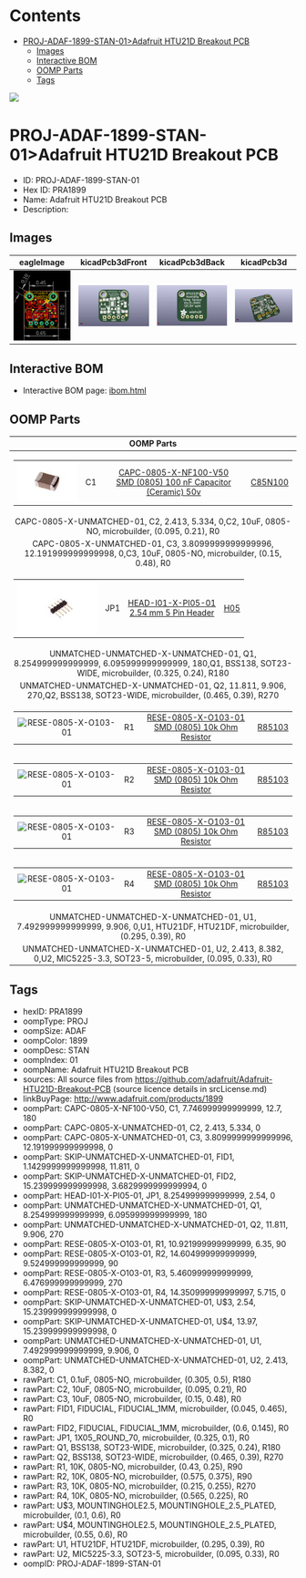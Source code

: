 



Contents
========

* [PROJ-ADAF-1899-STAN-01>Adafruit HTU21D Breakout PCB](#proj-adaf-1899-stan-01adafruit-htu21d-breakout-pcb)
	* [Images](#images)
	* [Interactive BOM](#interactive-bom)
	* [OOMP Parts](#oomp-parts)
	* [Tags](#tags)
  
![][im]
# PROJ-ADAF-1899-STAN-01>Adafruit HTU21D Breakout PCB

- ID: PROJ-ADAF-1899-STAN-01
- Hex ID: PRA1899
- Name: Adafruit HTU21D Breakout PCB
- Description: 

## Images
  
  

|eagleImage|kicadPcb3dFront|kicadPcb3dBack|kicadPcb3d|
| :---: | :---: | :---: | :---: |
|[![eagleImage](eagleImage_140.png)](eagleImage_600.png)|[![kicadPcb3dFront](kicadPcb3dFront_140.png)](kicadPcb3dFront_600.png)|[![kicadPcb3dBack](kicadPcb3dBack_140.png)](kicadPcb3dBack_600.png)|[![kicadPcb3d](kicadPcb3d_140.png)](kicadPcb3d_600.png)|

## Interactive BOM

- Interactive BOM page: [ibom.html](kicad/bom/ibom.html)

## OOMP Parts
  

|OOMP Parts|
| :---: |
|<table><tr><td>![CAPC-0805-X-NF100-V50](https://raw.githubusercontent.com/oomlout/oomlout_OOMP_parts/main/CAPC-0805-X-NF100-V50/image_140.jpg)</td><td> C1</td><td>[CAPC-0805-X-NF100-V50<br>SMD (0805) 100 nF Capacitor (Ceramic) 50v](https://github.com/oomlout/oomlout_OOMP_parts/tree/main/CAPC-0805-X-NF100-V50/)</td><td>[C85N100](https://github.com/oomlout/oomlout_OOMP_parts/tree/main/CAPC-0805-X-NF100-V50/)</td></tr></table>|
|CAPC-0805-X-UNMATCHED-01, C2, 2.413, 5.334, 0,C2, 10uF, 0805-NO, microbuilder, (0.095, 0.21), R0|
|CAPC-0805-X-UNMATCHED-01, C3, 3.8099999999999996, 12.191999999999998, 0,C3, 10uF, 0805-NO, microbuilder, (0.15, 0.48), R0|
|<table><tr><td>![HEAD-I01-X-PI05-01](https://raw.githubusercontent.com/oomlout/oomlout_OOMP_parts/main/HEAD-I01-X-PI05-01/image_140.jpg)</td><td> JP1</td><td>[HEAD-I01-X-PI05-01<br>2.54 mm 5 Pin Header](https://github.com/oomlout/oomlout_OOMP_parts/tree/main/HEAD-I01-X-PI05-01/)</td><td>[H05](https://github.com/oomlout/oomlout_OOMP_parts/tree/main/HEAD-I01-X-PI05-01/)</td></tr></table>|
|UNMATCHED-UNMATCHED-X-UNMATCHED-01, Q1, 8.254999999999999, 6.095999999999999, 180,Q1, BSS138, SOT23-WIDE, microbuilder, (0.325, 0.24), R180|
|UNMATCHED-UNMATCHED-X-UNMATCHED-01, Q2, 11.811, 9.906, 270,Q2, BSS138, SOT23-WIDE, microbuilder, (0.465, 0.39), R270|
|<table><tr><td>![RESE-0805-X-O103-01](https://raw.githubusercontent.com/oomlout/oomlout_OOMP_parts/main/RESE-0805-X-O103-01/image_140.jpg)</td><td> R1</td><td>[RESE-0805-X-O103-01<br>SMD (0805) 10k Ohm Resistor](https://github.com/oomlout/oomlout_OOMP_parts/tree/main/RESE-0805-X-O103-01/)</td><td>[R85103](https://github.com/oomlout/oomlout_OOMP_parts/tree/main/RESE-0805-X-O103-01/)</td></tr></table>|
|<table><tr><td>![RESE-0805-X-O103-01](https://raw.githubusercontent.com/oomlout/oomlout_OOMP_parts/main/RESE-0805-X-O103-01/image_140.jpg)</td><td> R2</td><td>[RESE-0805-X-O103-01<br>SMD (0805) 10k Ohm Resistor](https://github.com/oomlout/oomlout_OOMP_parts/tree/main/RESE-0805-X-O103-01/)</td><td>[R85103](https://github.com/oomlout/oomlout_OOMP_parts/tree/main/RESE-0805-X-O103-01/)</td></tr></table>|
|<table><tr><td>![RESE-0805-X-O103-01](https://raw.githubusercontent.com/oomlout/oomlout_OOMP_parts/main/RESE-0805-X-O103-01/image_140.jpg)</td><td> R3</td><td>[RESE-0805-X-O103-01<br>SMD (0805) 10k Ohm Resistor](https://github.com/oomlout/oomlout_OOMP_parts/tree/main/RESE-0805-X-O103-01/)</td><td>[R85103](https://github.com/oomlout/oomlout_OOMP_parts/tree/main/RESE-0805-X-O103-01/)</td></tr></table>|
|<table><tr><td>![RESE-0805-X-O103-01](https://raw.githubusercontent.com/oomlout/oomlout_OOMP_parts/main/RESE-0805-X-O103-01/image_140.jpg)</td><td> R4</td><td>[RESE-0805-X-O103-01<br>SMD (0805) 10k Ohm Resistor](https://github.com/oomlout/oomlout_OOMP_parts/tree/main/RESE-0805-X-O103-01/)</td><td>[R85103](https://github.com/oomlout/oomlout_OOMP_parts/tree/main/RESE-0805-X-O103-01/)</td></tr></table>|
|UNMATCHED-UNMATCHED-X-UNMATCHED-01, U1, 7.492999999999999, 9.906, 0,U1, HTU21DF, HTU21DF, microbuilder, (0.295, 0.39), R0|
|UNMATCHED-UNMATCHED-X-UNMATCHED-01, U2, 2.413, 8.382, 0,U2, MIC5225-3.3, SOT23-5, microbuilder, (0.095, 0.33), R0|

## Tags

- hexID: PRA1899
- oompType: PROJ
- oompSize: ADAF
- oompColor: 1899
- oompDesc: STAN
- oompIndex: 01
- oompName: Adafruit HTU21D Breakout PCB
- sources: All source files from https://github.com/adafruit/Adafruit-HTU21D-Breakout-PCB (source licence details in srcLicense.md)
- linkBuyPage: http://www.adafruit.com/products/1899
- oompPart: CAPC-0805-X-NF100-V50, C1, 7.746999999999999, 12.7, 180
- oompPart: CAPC-0805-X-UNMATCHED-01, C2, 2.413, 5.334, 0
- oompPart: CAPC-0805-X-UNMATCHED-01, C3, 3.8099999999999996, 12.191999999999998, 0
- oompPart: SKIP-UNMATCHED-X-UNMATCHED-01, FID1, 1.1429999999999998, 11.811, 0
- oompPart: SKIP-UNMATCHED-X-UNMATCHED-01, FID2, 15.239999999999998, 3.6829999999999994, 0
- oompPart: HEAD-I01-X-PI05-01, JP1, 8.254999999999999, 2.54, 0
- oompPart: UNMATCHED-UNMATCHED-X-UNMATCHED-01, Q1, 8.254999999999999, 6.095999999999999, 180
- oompPart: UNMATCHED-UNMATCHED-X-UNMATCHED-01, Q2, 11.811, 9.906, 270
- oompPart: RESE-0805-X-O103-01, R1, 10.921999999999999, 6.35, 90
- oompPart: RESE-0805-X-O103-01, R2, 14.604999999999999, 9.524999999999999, 90
- oompPart: RESE-0805-X-O103-01, R3, 5.460999999999999, 6.476999999999999, 270
- oompPart: RESE-0805-X-O103-01, R4, 14.350999999999997, 5.715, 0
- oompPart: SKIP-UNMATCHED-X-UNMATCHED-01, U$3, 2.54, 15.239999999999998, 0
- oompPart: SKIP-UNMATCHED-X-UNMATCHED-01, U$4, 13.97, 15.239999999999998, 0
- oompPart: UNMATCHED-UNMATCHED-X-UNMATCHED-01, U1, 7.492999999999999, 9.906, 0
- oompPart: UNMATCHED-UNMATCHED-X-UNMATCHED-01, U2, 2.413, 8.382, 0
- rawPart: C1, 0.1uF, 0805-NO, microbuilder, (0.305, 0.5), R180
- rawPart: C2, 10uF, 0805-NO, microbuilder, (0.095, 0.21), R0
- rawPart: C3, 10uF, 0805-NO, microbuilder, (0.15, 0.48), R0
- rawPart: FID1, FIDUCIAL, FIDUCIAL_1MM, microbuilder, (0.045, 0.465), R0
- rawPart: FID2, FIDUCIAL, FIDUCIAL_1MM, microbuilder, (0.6, 0.145), R0
- rawPart: JP1, 1X05_ROUND_70, microbuilder, (0.325, 0.1), R0
- rawPart: Q1, BSS138, SOT23-WIDE, microbuilder, (0.325, 0.24), R180
- rawPart: Q2, BSS138, SOT23-WIDE, microbuilder, (0.465, 0.39), R270
- rawPart: R1, 10K, 0805-NO, microbuilder, (0.43, 0.25), R90
- rawPart: R2, 10K, 0805-NO, microbuilder, (0.575, 0.375), R90
- rawPart: R3, 10K, 0805-NO, microbuilder, (0.215, 0.255), R270
- rawPart: R4, 10K, 0805-NO, microbuilder, (0.565, 0.225), R0
- rawPart: U$3, MOUNTINGHOLE2.5, MOUNTINGHOLE_2.5_PLATED, microbuilder, (0.1, 0.6), R0
- rawPart: U$4, MOUNTINGHOLE2.5, MOUNTINGHOLE_2.5_PLATED, microbuilder, (0.55, 0.6), R0
- rawPart: U1, HTU21DF, HTU21DF, microbuilder, (0.295, 0.39), R0
- rawPart: U2, MIC5225-3.3, SOT23-5, microbuilder, (0.095, 0.33), R0
- oompID: PROJ-ADAF-1899-STAN-01



[im]: kicadPcb3d_450.png
